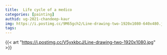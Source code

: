 ```yaml
---
title:  Life cycle of a medico
categories: [painting]
authid: ug-2021-chandeep-kaur
img: https://i.postimg.cc/9M65gch2/Line-drawing-two-1920x1080-640x480.jpg
tags: 
---
```


{{< art "https://i.postimg.cc/V5yxkbcJ/Line-drawing-two-1920x1080.jpg" >}}